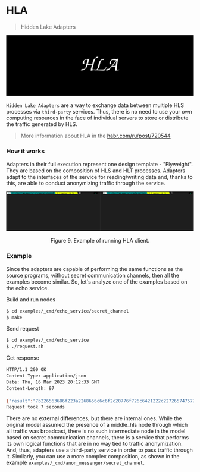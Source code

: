 # HLA

> Hidden Lake Adapters

<img src="../../../images/hla_logo.png" alt="hla_logo.png"/>

`Hidden Lake Adapters` are a way to exchange data between multiple HLS processes via `third-party` services. Thus, there is no need to use your own computing resources in the face of individual servers to store or distribute the traffic generated by HLS. 

> More information about HLA in the [habr.com/ru/post/720544](https://habr.com/ru/post/720544/ "Habr HLA")

### How it works

Adapters in their full execution represent one design template - "Flyweight". They are based on the composition of HLS and HLT processes.
Adapters adapt to the interfaces of the service for reading/writing data and, thanks to this, are able to conduct anonymizing traffic through the service.

<p align="center"><img src="../../../examples/images/hla_request.gif" alt="hla_request.gif"/></p>
<p align="center">Figure 9. Example of running HLA client.</p>

### Example 

Since the adapters are capable of performing the same functions as the source programs, without secret communication channels, then all the examples become similar. So, let's analyze one of the examples based on the echo service.

Build and run nodes
```bash
$ cd examples/_cmd/echo_service/secret_channel
$ make
```

Send request
```bash
$ cd examples/_cmd/echo_service
$ ./request.sh
```

Get response
```bash
HTTP/1.1 200 OK
Content-Type: application/json
Date: Thu, 16 Mar 2023 20:12:33 GMT
Content-Length: 97

{"result":"7b226563686f223a2268656c6c6f2c20776f726c6421222c2272657475726e223a317d0a","return":1}
Request took 7 seconds
```

There are no external differences, but there are internal ones. While the original model assumed the presence of a middle_hls node through which all traffic was broadcast, there is no such intermediate node in the model based on secret communication channels, there is a service that performs its own logical functions that are in no way tied to traffic anonymization. And, thus, adapters use a third-party service in order to pass traffic through it.
Similarly, you can use a more complex composition, as shown in the example `examples/_cmd/anon_messenger/secret_channel`.
